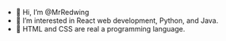 - 👋 Hi, I’m @MrRedwing
- 👀 I’m interested in React web development, Python, and Java. 
- 💪 HTML and CSS are real a programming language.
<!--- - 🌱 I’m currently learning ... --->
<!--- - 💞️ I’m looking to collaborate on ... --->
<!--- - 📫 How to reach me ... --->

<!---
MrRedwing/MrRedwing is a ✨ special ✨ repository because its `README.md` (this file) appears on your GitHub profile.
You can click the Preview link to take a look at your changes.
--->
